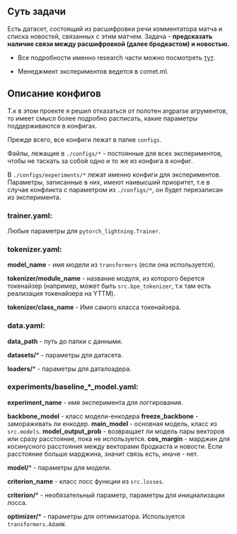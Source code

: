 ## Суть задачи

Есть датасет, состоящий из расшифровки речи комментатора матча и списка новостей, связанных с этим матчем. Задача - **предсказать наличие связи между расшифровкой (далее бродкастом) и новостью.** 

* Все подробности именно research части можно посмотреть [тут](https://www.notion.so/Research-plan-50a8dc2c4a9e4931af5bf206b33ff398).

* Менеджмент экспериментов ведется в comet.ml.

## Описание конфигов

Т.к в этом проекте я решил отказаться от полотен argparse агрументов, то имеет смысл более подробно расписать, какие параметры поддерживаются в конфигах.

Прежде всего, все конфиги лежат в папке `configs`.

Файлы, лежащие в `./configs/*` - постоянные для всех экспериментов, чтобы не таскать за собой одно и то же из конфига в конфиг.

В `./configs/experiments/*` лежат именно конфиги для экспериментов. Параметры, записанные в них, имеют наивысший приоритет, т.е в случае конфликта с параметром из `./configs/*`, он будет перезаписан из эксперимента.

### trainer.yaml:

Любые параметры для `pytorch_lightning.Trainer`.

### tokenizer.yaml:

**model_name** - имя модели из `transformers` (если она используется).

**tokenizer/module_name** - название модуля, из которого берется токенайзер (например, может быть `src.bpe_tokenizer`,  т.к там есть реализация токенайзера на YTTM).

**tokenizer/class_name** - Имя самого класса токенайзера.

### data.yaml:

**data_path** - путь до папки с данными.

**datasets/*** - параметры для датасета.

**loaders/*** - параметры для даталоадера.

### experiments/baseline_*_model.yaml:

**experiment_name** - имя эксперимента для логгирования.

**backbone_model** - класс модели-енкодера
**freeze_backbone** - замораживать ли енкодер.
**main_model** - основная модель, класс из `src.models`.
**model_output_prob** - возвращает ли модель пары векторов или сразу расстояние, пока не используется.
**cos_margin** - марджин для косинусного расстояния между векторами бродкаста и новости. Если расстояние больше марджина, значит связь есть, иначе - нет.

**model/*** - параметры для модели.

**criterion_name** - класс лосс функции из `src.losses`.

**criterion/*** - необязательный параметр, параметры для инициализации лосса.

**optimizer/*** - параметры для оптимизатора. Используется `transformers.AdamW`.
